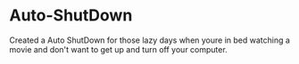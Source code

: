 # Auto-ShutDown
Created a Auto ShutDown for those lazy days when youre in bed watching a movie and don't want to get up and turn off your computer.  
